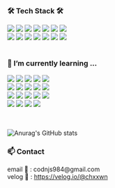 <div align="left">
  <!-- <h2> 🐣 주니어 프론트엔드 개발자, 임채원입니다. 🐣 </h2>-->
  <!--
    <p>
      🌏 대한민국 서울특별시에 거주하고 있습니다.<br>
      &nbsp;&nbsp;&nbsp;&nbsp;&nbsp;&nbsp;I'm Studying in Seoul,South Korea Now.<br><br>
      👀 프론트엔드 개발 분야에 가장 흥미를 느끼고 집중적으로 공부하고 있습니다.<br>
      &nbsp;&nbsp;&nbsp;&nbsp;&nbsp;&nbsp;Most interested in front-end development.<br><br>
      🎓 시각영상디자인과와 IT공학과에서 복수전공을 하였습니다. <br>
      &nbsp;&nbsp;&nbsp;&nbsp;&nbsp;&nbsp;Majored in Visual/Media Design and Computer Science.
      <br/>
      <br/>
    </p>
  -->
  
  <h3> 🛠 Tech Stack 🛠 </h3>
  <img src="https://img.shields.io/badge/HTML-E34F26?style=flat-square&logo=HTML5&logoColor=white"/>
  <img src="https://img.shields.io/badge/CSS-1572B6?style=flat-square&logo=CSS3&logoColor=white"/>
  <img src="https://img.shields.io/badge/Sass-CC6699?style=flat-square&logo=SASS&logoColor=white"/>
  <img src="https://img.shields.io/badge/JavaScript-F7DF1E?style=flat-square&logo=JAVASCRIPT&logoColor=white"/>
  <img src="https://img.shields.io/badge/React-61DAFB?style=flat-square&logo=React&logoColor=white"/>
  <img src="https://img.shields.io/badge/Three.js-000000?style=flat-square&logo=THREE.JS&logoColor=white"/>
  <img src="https://img.shields.io/badge/Webpack-8DD6F9?style=flat-square&logo=Webpack&logoColor=white"/>
  <br/>
  <img src="https://img.shields.io/badge/Node.js-339933?style=flat-square&logo=Node.js&logoColor=white"/>
  <img src="https://img.shields.io/badge/MongoDB-47A248?style=flat-square&logo=MongoDB&logoColor=white"/>
  <img src="https://img.shields.io/badge/Python-3776AB?style=flat-square&logo=Python&logoColor=white"/>
  <img src="https://img.shields.io/badge/Django-092E20?style=flat-square&logo=Django&logoColor=white"/>
  <img src="https://img.shields.io/badge/AWS-232F3E?style=flat-square&logo=AmazonAWS&logoColor=white"/>
  <img src="https://img.shields.io/badge/Ubuntu-E95420?style=flat-square&logo=Ubuntu&logoColor=white"/>
  <img src="https://img.shields.io/badge/Nginx-009639?style=flat-square&logo=NGINX&logoColor=white"/>
  <br/>
  <br/>
  
  <h3> 🌱 I’m currently learning ... </h3>
  <img src="https://img.shields.io/badge/HTML-E34F26?style=flat-square&logo=HTML5&logoColor=white"/>
  <img src="https://img.shields.io/badge/CSS-1572B6?style=flat-square&logo=CSS3&logoColor=white"/>
  <img src="https://img.shields.io/badge/Sass-CC6699?style=flat-square&logo=SASS&logoColor=white"/>
  <img src="https://img.shields.io/badge/JavaScript-F7DF1E?style=flat-square&logo=JAVASCRIPT&logoColor=white"/>
  <img src="https://img.shields.io/badge/React-61DAFB?style=flat-square&logo=REACT&logoColor=white"/>
  <br/>
  <img src="https://img.shields.io/badge/NPM-CB3837?style=flat-square&logo=NPM&logoColor=white"/>
  <img src="https://img.shields.io/badge/Three.js-000000?style=flat-square&logo=THREE.JS&logoColor=white"/>
  <img src="https://img.shields.io/badge/Webpack-8DD6F9?style=flat-square&logo=Webpack&logoColor=white"/>
  <img src="https://img.shields.io/badge/Next.js-000000?style=flat-square&logo=Next.js&logoColor=white"/>
  <img src="https://img.shields.io/badge/Node.js-339933?style=flat-square&logo=Node.js&logoColor=white"/>
  <br/>
  <img src="https://img.shields.io/badge/MongoDB-47A248?style=flat-square&logo=MongoDB&logoColor=white"/>
  <img src="https://img.shields.io/badge/Python-3776AB?style=flat-square&logo=Python&logoColor=white"/>
  <img src="https://img.shields.io/badge/Django-092E20?style=flat-square&logo=Django&logoColor=white"/>
  <img src="https://img.shields.io/badge/MySQL-4479A1?style=flat-square&logo=MySQL&logoColor=white"/>
  <img src="https://img.shields.io/badge/OpenCV-5C3EE8?style=flat-square&logo=OpenCV&logoColor=white"/>
  <br/>
  <img src="https://img.shields.io/badge/Tensorflow-009639?style=flat-square&logo=Tensorflow&logoColor=white"/>
  <img src="https://img.shields.io/badge/AWS-232F3E?style=flat-square&logo=AmazonAWS&logoColor=white"/>
  <img src="https://img.shields.io/badge/Ubuntu-E95420?style=flat-square&logo=Ubuntu&logoColor=white"/>
  <img src="https://img.shields.io/badge/Nginx-009639?style=flat-square&logo=NGINX&logoColor=white"/>
  <br/>
  <br/>
  <br/>
  
  ![Anurag's GitHub stats](https://github-readme-stats.vercel.app/api?username=lisa425)
  <!-- most used language -->
  <!-- ![Top Langs](https://github-readme-stats.vercel.app/api/top-langs/?username=lisa425) -->
  
  <h3> 📫 Contact </h3>
  <p>
    email 📧 : codnjs984@gmail.com<br/>
    velog 📝 : <a href="https://velog.io/@chxxwn">https://velog.io/@chxxwn</a>
  </p>
</div>

<!--
- 🔭 I’m currently working on ...
- 🌱 I’m currently learning ...
- 👯 I’m looking to collaborate on ...
- 🤔 I’m looking for help with ...
- 💬 Ask me about ...
- 📫 How to reach me: ...
- 😄 Pronouns: ...
- ⚡ Fun fact: ...
-->
